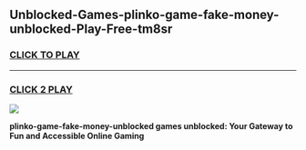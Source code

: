 
## Unblocked-Games-plinko-game-fake-money-unblocked-Play-Free-tm8sr
<h3>
<a href="https://premium76.site?title=plinko-game-fake-money-unblocked&ref=18A1">CLICK TO PLAY</a></h3>
<hr>

<h3>
<a href="https://premium76.site?title=plinko-game-fake-money-unblocked&ref=18A1">CLICK 2 PLAY</a>
  
</h3>

<a href="https://premium76.site?title=plinko-game-fake-money-unblocked&ref=18A1"><img src="https://clearcache.store/games.png"></a>


**plinko-game-fake-money-unblocked games unblocked: Your Gateway to Fun and Accessible Online Gaming**
